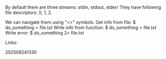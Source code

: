 By default there are three streams: stdin, stdout, stderr
They have following file descriptors: 0, 1, 2.

We can navigate them using "<>" symbols.
Get info from file: $ do_something < file.txt
Write info from function: $ do_something > file.txt
Write error: $ do_something 2> file.txt

Links:

202508241330

